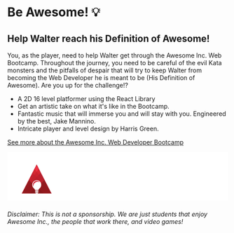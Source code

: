 # Be Awesome! 💡

## Help Walter reach his Definition of Awesome!

You, as the player, need to help Walter get through the Awesome Inc. Web Bootcamp. Throughout the journey, you need to be careful of the evil Kata monsters and the pitfalls of despair that will try to keep Walter from becoming the Web Developer he is meant to be (His Definition of Awesome). Are you up for the challenge!?

 * A 2D 16 level platformer using the React Library
 * Get an artistic take on what it's like in the Bootcamp. 
 * Fantastic music that will immerse you and will stay with you. Engineered by the best, Jake Mannino.
 * Intricate player and level design by Harris Green.

[See more about the Awesome Inc. Web Developer Bootcamp](https://www.awesomeinc.org/bootcamp)

![](./public/img/ainc-logo-horizontal-white-text.png)

###### Disclaimer: This is not a sponsorship. We are just students that enjoy Awesome Inc., the people that work there, and video games!




